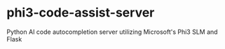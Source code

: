 # phi3-code-assist-server
Python AI code autocompletion server utilizing Microsoft's Phi3 SLM and Flask
